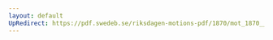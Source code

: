 ```yaml
---
layout: default
UpRedirect: https://pdf.swedeb.se/riksdagen-motions-pdf/1870/mot_1870__ak__00103/mot_1870__ak__00103_002.pdf
---
```

